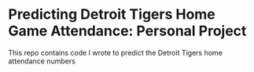 # Predicting Detroit Tigers Home Game Attendance: Personal Project
This repo contains code I wrote to predict the Detroit Tigers home attendance numbers 
